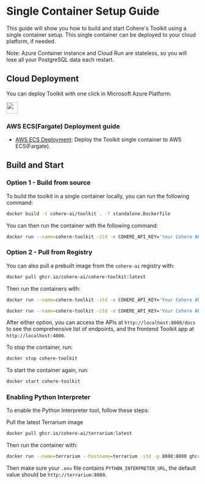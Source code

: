 # Single Container Setup Guide

This guide will show you how to build and start Cohere's Toolkit using a single container setup.
This single container can be deployed to your cloud platform, if needed.

Note: Azure Container instance and Cloud Run are stateless, so you will lose all your PostgreSQL data each restart.

## Cloud Deployment

You can deploy Toolkit with one click in Microsoft Azure Platform:
                                                                                         
[<img src="https://aka.ms/deploytoazurebutton" height="30px">](https://portal.azure.com/#create/Microsoft.Template/uri/https%3A%2F%2Fraw.githubusercontent.com%2Fcohere-ai%2Ftoolkit%2Fmain%2Fazuredeploy.json)

### AWS ECS(Fargate) Deployment guide
- [AWS ECS Deployment](aws_ecs_single_container.md): Deploy the Toolkit single container to AWS ECS(Fargate).

## Build and Start

### Option 1 - Build from source

To build the toolkit in a single container locally, you can run the following command:
```bash
docker build -t cohere-ai/toolkit . -f standalone.Dockerfile   
```

You can then run the container with the following command:
```bash
docker run --name=cohere-toolkit -itd -e COHERE_API_KEY='Your Cohere API key here' -p 8000:8000 -p 4000:4000 cohere-ai/cohere-toolkit
```

### Option 2 - Pull from Registry

You can also pull a prebuilt image from the `cohere-ai` registry with:
```bash
docker pull ghcr.io/cohere-ai/cohere-toolkit:latest
```

Then run the containers with:

```bash
docker run --name=cohere-toolkit -itd -e COHERE_API_KEY='Your Cohere API key here' -p 8000:8000 -p 4000:4000 ghcr.io/cohere-ai/cohere-toolkit
```

```bash
docker run --name=cohere-toolkit -itd -e COHERE_API_KEY='Your Cohere API key here' -p 8000:8000 -p 4000:4000 ghcr.io/cohere-ai/cohere-toolkit
```

After either option, you can access the APIs at `http://localhost:8000/docs` to see the comprehensive list of endpoints, and the frontend Toolkit app at `http://localhost:4000`.


To stop the container, run:
```bash
docker stop cohere-toolkit
```

To start the container again, run:
```bash
docker start cohere-toolkit
```

### Enabling Python Interpreter
To enable the Python Interpreter tool, follow these steps:

Pull the latest Terrarium image
```bash
docker pull ghcr.io/cohere-ai/terrarium:latest
```

Then run the container with:

```bash
docker run --name=terrarium --hostname=terrarium -itd -p 8080:8080 ghcr.io/cohere-ai/terrarium
```

Then make sure your `.env` file contains `PYTHON_INTERPRETER_URL`, the default value should be `http://terrarium:8080`.